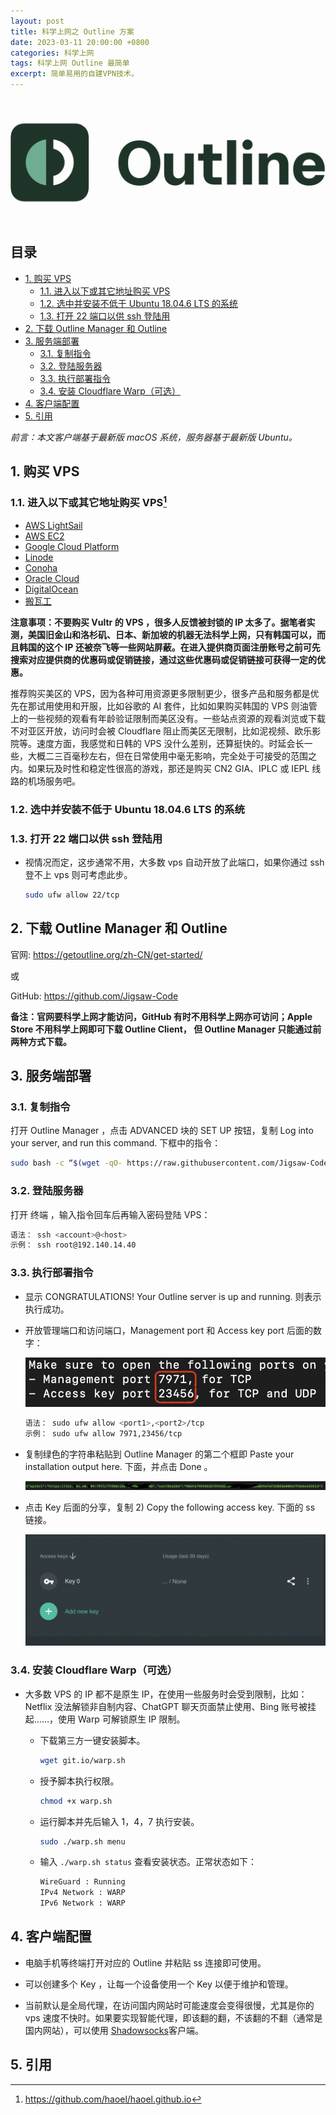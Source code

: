 ```yaml
---
layout: post
title: 科学上网之 Outline 方案
date: 2023-03-11 20:00:00 +0800
categories: 科学上网
tags: 科学上网 Outline 最简单
excerpt: 简单易用的自建VPN技术。
---
```


![Subject Banner](/images/outline-banner.webp)

## 目录

- [1. 购买 VPS](#1-购买-vps)
  - [1.1. 进入以下或其它地址购买 VPS](#11-进入以下或其它地址购买-vps1)
  - [1.2. 选中并安装不低于 Ubuntu 18.04.6 LTS 的系统](#12-选中并安装不低于-ubuntu-18046-lts-的系统)
  - [1.3. 打开 22 端口以供 ssh 登陆用](#13-打开-22-端口以供-ssh-登陆用)
- [2. 下载 Outline Manager 和 Outline](#2-下载-outline-manager-和-outline)
- [3. 服务端部署](#3-服务端部署)
  - [3.1. 复制指令](#31-复制指令)
  - [3.2. 登陆服务器](#32-登陆服务器)
  - [3.3. 执行部署指令](#33-执行部署指令)
  - [3.4. 安装 Cloudflare Warp（可选）](#34-安装-cloudflare-warp可选)
- [4. 客户端配置](#4-客户端配置)
- [5. 引用](#5-引用)

_前言：本文客户端基于最新版 macOS 系统，服务器基于最新版 Ubuntu。_

## 1. 购买 VPS

### 1.1. 进入以下或其它地址购买 VPS[^1]

- [AWS LightSail](https://lightsail.aws.amazon.com/)
- [AWS EC2](https://aws.amazon.com/cn/)
- [Google Cloud Platform](https://cloud.google.com/)
- [Linode](https://www.linode.com/)
- [Conoha](https://www.conoha.jp/zh/)
- [Oracle Cloud](https://www.oracle.com/cloud/free/)
- [DigitalOcean](https://www.digitalocean.com/pricing/droplets#basic-droplets)
- [搬瓦工](https://bandwagonhost.com/vps-hosting.php)

**注意事项：不要购买 Vultr 的 VPS ，很多人反馈被封锁的 IP 太多了。据笔者实测，美国旧金山和洛杉矶、日本、新加坡的机器无法科学上网，只有韩国可以，而且韩国的这个 IP 还被奈飞等一些网站屏蔽。在进入提供商页面注册账号之前可先搜索对应提供商的优惠码或促销链接，通过这些优惠码或促销链接可获得一定的优惠。**

推荐购买美区的 VPS，因为各种可用资源更多限制更少，很多产品和服务都是优先在那试用使用和开服，比如谷歌的 AI 套件，比如如果购买韩国的 VPS 则油管上的一些视频的观看有年龄验证限制而美区没有。一些站点资源的观看浏览或下载不对亚区开放，访问时会被 Cloudflare 阻止而美区无限制，比如泥视频、欧乐影院等。速度方面，我感觉和日韩的 VPS 没什么差别，还算挺快的。时延会长一些，大概二三百毫秒左右，但在日常使用中毫无影响，完全处于可接受的范围之内。如果玩及时性和稳定性很高的游戏，那还是购买 CN2 GIA、IPLC 或 IEPL 线路的机场服务吧。

### 1.2. 选中并安装不低于 Ubuntu 18.04.6 LTS 的系统

### 1.3. 打开 22 端口以供 ssh 登陆用

- 视情况而定，这步通常不用，大多数 vps 自动开放了此端口，如果你通过 ssh 登不上 vps 则可考虑此步。

  ```bash
  sudo ufw allow 22/tcp
  ```

## 2. 下载 Outline Manager 和 Outline

官网: <https://getoutline.org/zh-CN/get-started/>

或

GitHub: <https://github.com/Jigsaw-Code>

**备注：官网要科学上网才能访问，GitHub 有时不用科学上网亦可访问；Apple Store 不用科学上网即可下载 Outline Client， 但 Outline Manager 只能通过前两种方式下载。**

## 3. 服务端部署

### 3.1. 复制指令

打开 Outline Manager ，点击 ADVANCED 块的 SET UP 按钮，复制 Log into your server, and run this command. 下框中的指令：

```bash
sudo bash -c “$(wget -qO- https://raw.githubusercontent.com/Jigsaw-Code/outline-server/master/src/server_manager/install_scripts/install_server.sh)"
```

### 3.2. 登陆服务器

打开 终端 ，输入指令回车后再输入密码登陆 VPS：

```bash
语法： ssh <account>@<host>
示例： ssh root@192.140.14.40
```

### 3.3. 执行部署指令

- 显示 CONGRATULATIONS! Your Outline server is up and running. 则表示执行成功。

- 开放管理端口和访问端口，Management port 和 Access key port 后面的数字：

  ![Outline Port](/images/outline-server-ports.webp)

  ```bash
  语法： sudo ufw allow <port1>,<port2>/tcp
  示例： sudo ufw allow 7971,23456/tcp
  ```

- 复制绿色的字符串粘贴到 Outline Manager 的第二个框即 Paste your installation output here. 下面，并点击 Done 。

  ![Api Key](/images/outline-server-api-url.webp)

- 点击 Key 后面的分享，复制 2) Copy the following access key. 下面的 ss 链接。

  ![Outline Manager Interface](/images/outline-manager-access-keys.webp)

### 3.4. 安装 Cloudflare Warp（可选）

- 大多数 VPS 的 IP 都不是原生 IP，在使用一些服务时会受到限制，比如：Netflix 没法解锁非自制内容、ChatGPT 聊天页面禁止使用、Bing 账号被挂起……，使用 Warp 可解锁原生 IP 限制。

  - 下载第三方一键安装脚本。

    ```bash
    wget git.io/warp.sh
    ```

  - 授予脚本执行权限。

    ```bash
    chmod +x warp.sh
    ```

  - 运行脚本并先后输入 1，4，7 执行安装。

    ```bash
    sudo ./warp.sh menu
    ```

  - 输入 `./warp.sh status` 查看安装状态。正常状态如下：

    ```bash
    WireGuard : Running
    IPv4 Network : WARP
    IPv6 Network : WARP
    ```

## 4. 客户端配置

- 电脑手机等终端打开对应的 Outline 并粘贴 ss 连接即可使用。

- 可以创建多个 Key ，让每一个设备使用一个 Key 以便于维护和管理。

- 当前默认是全局代理，在访问国内网站时可能速度会变得很慢，尤其是你的 vps 速度不快时。如果要实现智能代理，即该翻的翻，不该翻的不翻（通常是国内网站），可以使用 [Shadowsocks](https://shadowsocks.org/doc/getting-started.html#gui-clients)客户端。

## 5. 引用

[^1]: <https://github.com/haoel/haoel.github.io>
